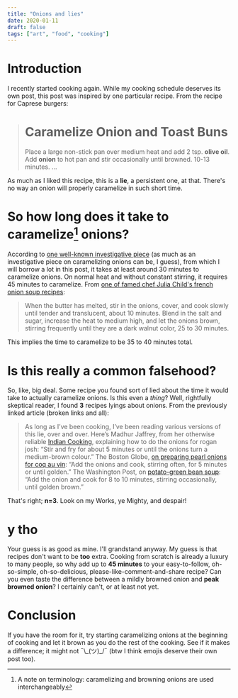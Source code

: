 ```yaml
---
title: "Onions and lies"
date: 2020-01-11
draft: false
tags: ["art", "food", "cooking"]
---
```

# Introduction
I recently started cooking again. While my cooking schedule deserves its own post, this post was inspired by one particular recipe. From the recipe for Caprese burgers:
> # Caramelize Onion and Toast Buns
> Place a large non-stick pan over medium heat and add 2 tsp. **olive oil**. Add **onion** to hot pan and stir occasionally until browned. 10-13 minutes. ...

As much as I liked this recipe, this is a **lie**, a persistent one, at that. There's no way an onion will properly caramelize in such short time.
# So how long does it take to caramelize[^1] onions?
According to [one well-known investigative piece](https://slate.com/human-interest/2012/05/how-to-cook-onions-why-recipe-writers-lie-and-lie-about-how-long-they-take-to-caramelize.html) (as much as an investigative piece on caramelizing onions can be, I guess), from which I will borrow a lot in this post, it takes at least around 30 minutes to caramelize onions. On normal heat and without constant stirring, it requires 45 minutes to caramelize. From [one of famed chef Julia Child's french onion soup recipes](https://www.foodnetwork.com/recipes/french-onion-soup-recipe-1950864):
> When the butter has melted, stir in the onions, cover, and cook slowly until tender and translucent, about 10 minutes. Blend in the salt and sugar, increase the heat to medium high, and let the onions brown, stirring frequently until they are a dark walnut color, 25 to 30 minutes.

This implies the time to caramelize to be 35 to 40 minutes total. 
[^1]: A note on terminology: caramelizing and browning onions are used interchangeably
# Is this really a common falsehood?
So, like, big deal. Some recipe you found sort of lied about the time it would take to actually caramelize onions. Is this even a _thing_? Well, rightfully skeptical reader, I found **3** recipes lyings about onions. From the previously linked article (broken links and all):
> As long as I’ve been cooking, I’ve been reading various versions of this lie, over and over. Here’s Madhur Jaffrey, from her otherwise reliable [Indian Cooking](http://www.amazon.com/gp/product/0812065484/ref=as_li_ss_tl?ie=UTF8&tag=slatmaga-20&linkCode=as2&camp=1789&creative=390957&creativeASIN=0812065484), explaining how to do the onions for rogan josh: “Stir and fry for about 5 minutes or until the onions turn a medium-brown colour.” The Boston Globe, [on preparing pearl onions for coq au vin](http://articles.boston.com/2011-03-02/lifestyle/29336062_1_onions-bay-leaf-root-ends): “Add the onions and cook, stirring often, for 5 minutes or until golden.” The Washington Post, on [potato-green bean soup](http://projects.washingtonpost.com/recipes/2010/03/10/darias-potato-green-bean-soup/printer/): “Add the onion and cook for 8 to 10 minutes, stirring occasionally, until golden brown.” 

That's right; **n=3**. Look on my Works, ye Mighty, and despair!
# y tho
Your guess is as good as mine. I'll grandstand anyway. My guess is that recipes don't want to be **too** extra. Cooking from scratch is already a luxury to many people, so why add up to **45 minutes** to your easy-to-follow, oh-so-simple, oh-so-delicious, please-like-comment-and-share recipe? Can you even taste the difference between a mildly browned onion and **peak browned onion**? I certainly can't, or at least not yet.
# Conclusion
If you have the room for it, try starting caramelizing onions at the beginning of cooking and let it brown as you do the rest of the cooking. See if it makes a difference; it might not ¯\\\_(ツ)_/¯ (btw I think emojis deserve their own post too).

